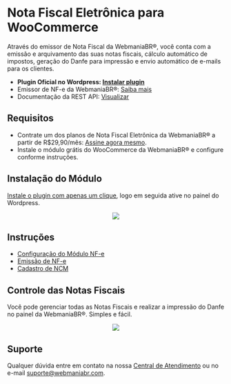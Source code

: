# Nota Fiscal Eletrônica para WooCommerce

Através do emissor de Nota Fiscal da WebmaniaBR®, você conta com a emissão e arquivamento das suas notas fiscais, cálculo automático de impostos, geração do Danfe para impressão e envio automático de e-mails para os clientes.

- **Plugin Oficial no Wordpress: [Instalar plugin](https://wordpress.org/plugins/nota-fiscal-eletronica-woocommerce/)**
- Emissor de NF-e da WebmaniaBR®: [Saiba mais](https://webmaniabr.com/smartsales/nota-fiscal-eletronica/)
- Documentação da REST API: [Visualizar](https://webmaniabr.com/docs/rest-api-nfe/)

## Requisitos

- Contrate um dos planos de Nota Fiscal Eletrônica da WebmaniaBR® a partir de R$29,90/mês: [Assine agora mesmo](https://webmaniabr.com/smartsales/nota-fiscal-eletronica/).
- Instale o módulo grátis do WooCommerce da WebmaniaBR® e configure conforme instruções.

## Instalação do Módulo

[Instale o plugin com apenas um clique](https://wordpress.org/plugins/nota-fiscal-eletronica-woocommerce/), logo em seguida ative no painel do Wordpress.

<p align="center">
<img src="https://webmaniabr.com/wp-content/uploads/2016/03/FDD69828-39D4-4EEE-B4E8-C0CE4B2F5899.png">
</p>

## Instruções

- [Configuração do Módulo NF-e](https://webmaniabr.com/atendimento/nfe/woocommerce/configuracao-modulo-nf-e-woocommerce/)
- [Emissão de NF-e](https://webmaniabr.com/atendimento/nfe/woocommerce/emissao-de-nfe-woocommerce/)
- [Cadastro de NCM](https://webmaniabr.com/atendimento/nfe/woocommerce/cadastro-de-ncm-woocommerce/)

## Controle das Notas Fiscais

Você pode gerenciar todas as Notas Fiscais e realizar a impressão do Danfe no painel da WebmaniaBR®. Simples e fácil.

<p align="center">
<img src="https://webmaniabr.com/wp-content/themes/wmbr/img/nf07.jpg">
</p>

## Suporte

Qualquer dúvida entre em contato na nossa [Central de Atendimento](https://webmaniabr.com/atendimento/) ou no e-mail suporte@webmaniabr.com.
